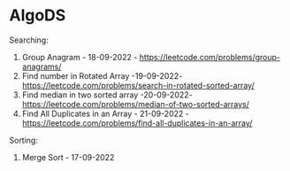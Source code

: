 # AlgoDS

Searching:
  1. Group Anagram - 18-09-2022 - https://leetcode.com/problems/group-anagrams/
  2. Find number in Rotated Array -19-09-2022- https://leetcode.com/problems/search-in-rotated-sorted-array/
  3. Find median in two sorted array -20-09-2022- https://leetcode.com/problems/median-of-two-sorted-arrays/
  4. Find All Duplicates in an Array - 21-09-2022 - https://leetcode.com/problems/find-all-duplicates-in-an-array/
  

Sorting:
  1. Merge Sort - 17-09-2022
